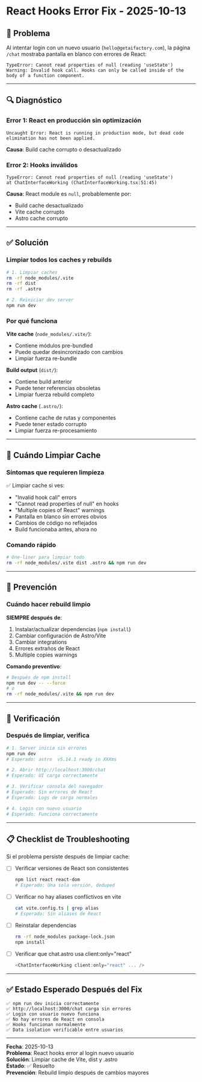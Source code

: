 # React Hooks Error Fix - 2025-10-13

## 🐛 Problema

Al intentar login con un nuevo usuario (`hello@getaifactory.com`), la página `/chat` mostraba pantalla en blanco con errores de React:

```
TypeError: Cannot read properties of null (reading 'useState')
Warning: Invalid hook call. Hooks can only be called inside of the body of a function component.
```

---

## 🔍 Diagnóstico

### Error 1: React en producción sin optimización
```
Uncaught Error: React is running in production mode, but dead code 
elimination has not been applied.
```

**Causa**: Build cache corrupto o desactualizado

### Error 2: Hooks inválidos
```
TypeError: Cannot read properties of null (reading 'useState')
at ChatInterfaceWorking (ChatInterfaceWorking.tsx:51:45)
```

**Causa**: React module es `null`, probablemente por:
- Build cache desactualizado
- Vite cache corrupto
- Astro cache corrupto

---

## ✅ Solución

### Limpiar todos los caches y rebuilds

```bash
# 1. Limpiar caches
rm -rf node_modules/.vite
rm -rf dist
rm -rf .astro

# 2. Reiniciar dev server
npm run dev
```

### Por qué funciona

**Vite cache** (`node_modules/.vite/`):
- Contiene módulos pre-bundled
- Puede quedar desincronizado con cambios
- Limpiar fuerza re-bundle

**Build output** (`dist/`):
- Contiene build anterior
- Puede tener referencias obsoletas
- Limpiar fuerza rebuild completo

**Astro cache** (`.astro/`):
- Contiene cache de rutas y componentes
- Puede tener estado corrupto
- Limpiar fuerza re-procesamiento

---

## 🔄 Cuándo Limpiar Cache

### Síntomas que requieren limpieza

✅ Limpiar cache si ves:
- "Invalid hook call" errors
- "Cannot read properties of null" en hooks
- "Multiple copies of React" warnings
- Pantalla en blanco sin errores obvios
- Cambios de código no reflejados
- Build funcionaba antes, ahora no

### Comando rápido

```bash
# One-liner para limpiar todo
rm -rf node_modules/.vite dist .astro && npm run dev
```

---

## 🚨 Prevención

### Cuándo hacer rebuild limpio

**SIEMPRE después de**:
1. Instalar/actualizar dependencias (`npm install`)
2. Cambiar configuración de Astro/Vite
3. Cambiar integrations
4. Errores extraños de React
5. Multiple copies warnings

**Comando preventivo**:
```bash
# Después de npm install
npm run dev -- --force
# o
rm -rf node_modules/.vite && npm run dev
```

---

## 🧪 Verificación

### Después de limpiar, verifica

```bash
# 1. Server inicia sin errores
npm run dev
# Esperado: astro  v5.14.1 ready in XXXms

# 2. Abrir http://localhost:3000/chat
# Esperado: UI carga correctamente

# 3. Verificar consola del navegador
# Esperado: Sin errores de React
# Esperado: Logs de carga normales

# 4. Login con nuevo usuario
# Esperado: Funciona correctamente
```

---

## 📋 Checklist de Troubleshooting

Si el problema persiste después de limpiar cache:

- [ ] Verificar versiones de React son consistentes
  ```bash
  npm list react react-dom
  # Esperado: Una sola versión, deduped
  ```

- [ ] Verificar no hay aliases conflictivos en vite
  ```bash
  cat vite.config.ts | grep alias
  # Esperado: Sin aliases de React
  ```

- [ ] Reinstalar dependencias
  ```bash
  rm -rf node_modules package-lock.json
  npm install
  ```

- [ ] Verificar que chat.astro usa client:only="react"
  ```typescript
  <ChatInterfaceWorking client:only="react" ... />
  ```

---

## ✅ Estado Esperado Después del Fix

```
✅ npm run dev inicia correctamente
✅ http://localhost:3000/chat carga sin errores
✅ Login con usuario nuevo funciona
✅ No hay errores de React en consola
✅ Hooks funcionan normalmente
✅ Data isolation verificable entre usuarios
```

---

**Fecha**: 2025-10-13  
**Problema**: React hooks error al login nuevo usuario  
**Solución**: Limpiar cache de Vite, dist y .astro  
**Estado**: ✅ Resuelto  
**Prevención**: Rebuild limpio después de cambios mayores

